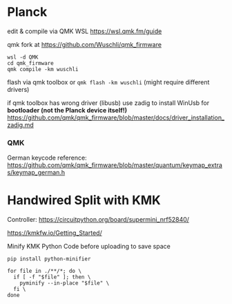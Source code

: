 # Planck
edit & compile via QMK WSL https://wsl.qmk.fm/guide

qmk fork at https://github.com/Wuschli/qmk_firmware

```
wsl -d QMK
cd qmk_firmware
qmk compile -km wuschli
```
flash via qmk toolbox or `qmk flash -km wuschli` (might require different drivers)

if qmk toolbox has wrong driver (libusb) use zadig to install WinUsb for **bootloader (not the Planck device itself!)** https://github.com/qmk/qmk_firmware/blob/master/docs/driver_installation_zadig.md

### QMK
German keycode reference: https://github.com/qmk/qmk_firmware/blob/master/quantum/keymap_extras/keymap_german.h

# Handwired Split with KMK

Controller: https://circuitpython.org/board/supermini_nrf52840/

https://kmkfw.io/Getting_Started/

Minify KMK Python Code before uploading to save space 
```
pip install python-minifier

for file in ./**/*; do \
  if [ -f "$file" ]; then \
    pyminify --in-place "$file" \
  fi \
done
```
